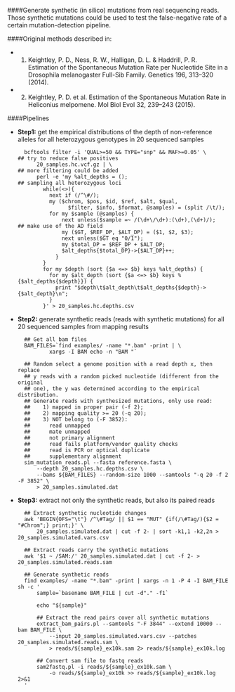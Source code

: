 ####Generate synthetic (in silico) mutations from real sequencing reads. 
Those synthetic mutations could be used to test the false-negative rate of a certain mutation-detection pipeline.

####Original methods described in:

* 1) Keightley, P. D., Ness, R. W., Halligan, D. L. & Haddrill, P. R. Estimation of the Spontaneous Mutation Rate per Nucleotide Site in a Drosophila melanogaster Full-Sib Family. Genetics 196, 313–320 (2014).

* 2) Keightley, P. D. et al. Estimation of the Spontaneous Mutation Rate in Heliconius melpomene. Mol Biol Evol 32, 239–243 (2015).


####Pipelines

* **Step1:** get the empirical distributions of the depth of non-reference alleles for all heterozygous genotypes in 20 sequenced samples

		bcftools filter -i 'QUAL>=50 && TYPE="snp" && MAF>=0.05' \       ## try to reduce false positives
		    20_samples.hc.vcf.gz | \                                     ## more filtering could be added
		    perl -e 'my %alt_depths = ();                                ## sampling all heterozygous loci
		      while(<>){
		        next if (/^\#/);
		        my ($chrom, $pos, $id, $ref, $alt, $qual, 
		        	  $filter, $info, $format, @samples) = (split /\t/);
		        for my $sample (@samples) {
		            next unless($sample =~ /(\d+\/\d+):(\d+),(\d+)/);    ## make use of the AD field
		            my ($GT, $REF_DP, $ALT_DP) = ($1, $2, $3);
		            next unless($GT eq "0/1"); 
		            my $total_DP = $REF_DP + $ALT_DP; 
		            $alt_depths{$total_DP}->{$ALT_DP}++;
		          }
		      }
		      for my $depth (sort {$a <=> $b} keys %alt_depths) { 
		        for my $alt_depth (sort {$a <=> $b} keys %{$alt_depths{$depth}}) {
		          print "$depth\t$alt_depth\t$alt_depths{$depth}->{$alt_depth}\n";
		        }
		      }' > 20_samples.hc.depths.csv


* **Step2:** generate synthetic reads (reads with synthetic mutations) for all 20 sequenced samples from mapping results

		## Get all bam files
		BAM_FILES=`find examples/ -name "*.bam" -print | \
				xargs -I BAM echo -n "BAM "`
		
		## Random select a genome position with a read depth x, then replace
		## y reads with a random picked nucleotide (different from the original
		## one), the y was determined according to the empirical distribution.
		## Generate reads with synthesized mutations, only use read:
		##    1) mapped in proper pair (-f 2);
		##    2) mapping quality >= 20 (-q 20);
		##    3) NOT belong to (-F 3852):
		##      read unmapped
		##      mate unmapped
		##      not primary alignment
		##      read fails platform/vendor quality checks
		##      read is PCR or optical duplicate
		##      supplementary alignment
		sim_mutation_reads.pl --fasta reference.fasta \
		    --depth 20_samples.hc.depths.csv \
		    --bams ${BAM_FILES} --random-size 1000 --samtools "-q 20 -f 2 -F 3852" \
		    > 20_samples.simulated.dat


* **Step3:** extract not only the synthetic reads, but also its paired reads

		## Extract synthetic nucleotide changes
		awk 'BEGIN{OFS="\t"} /^\#Tag/ || $1 == "MUT" {if(/\#Tag/){$2 = "#Chrom";} print;}' \
		    20_samples.simulated.dat | cut -f 2- | sort -k1,1 -k2,2n > 20_samples.simulated.vars.csv
		
		## Extract reads carry the synthetic mutations
		awk '$1 ~ /SAM:/' 20_samples.simulated.dat | cut -f 2- > 20_samples.simulated.reads.sam
		
		## Generate synthetic reads
		find examples/ -name "*.bam" -print | xargs -n 1 -P 4 -I BAM_FILE sh -c '
		    sample=`basename BAM_FILE | cut -d"." -f1`
		    
		    echo "${sample}"
		    
		    ## Extract the read pairs cover all synthetic mutations
		    extract_bam_pairs.pl --samtools "-F 3844" --extend 10000 --bam BAM_FILE \
		        --input 20_samples.simulated.vars.csv --patches 20_samples.simulated.reads.sam \
		        > reads/${sample}_ex10k.sam 2> reads/${sample}_ex10k.log
		    
		    ## Convert sam file to fastq reads
		    sam2fastq.pl -i reads/${sample}_ex10k.sam \
		        -o reads/${sample}_ex10k >> reads/${sample}_ex10k.log 2>&1
		'




